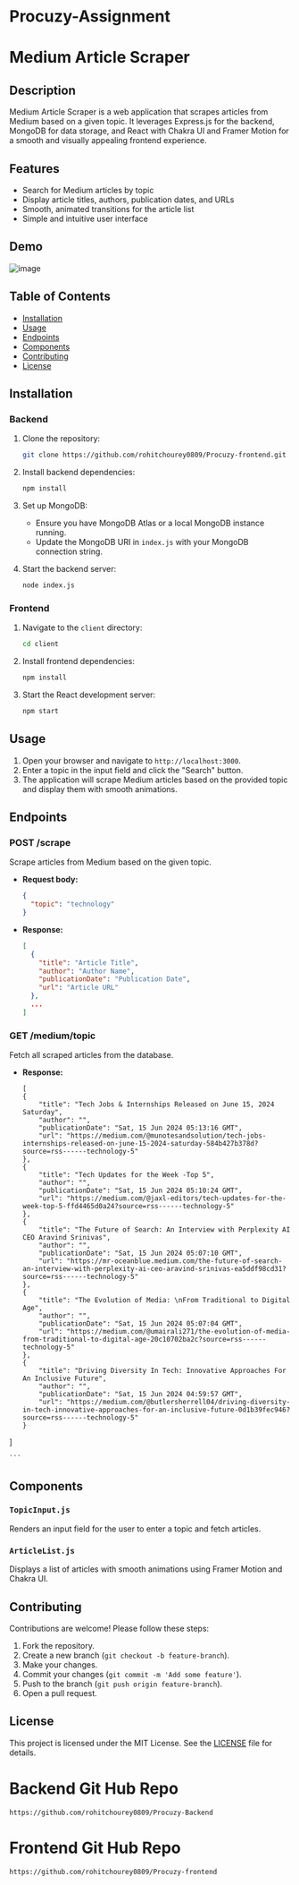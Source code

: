 # Procuzy-Assignment

# Medium Article Scraper

## Description

Medium Article Scraper is a web application that scrapes articles from Medium based on a given topic. It leverages Express.js for the backend, MongoDB for data storage, and React with Chakra UI and Framer Motion for a smooth and visually appealing frontend experience.

## Features

- Search for Medium articles by topic
- Display article titles, authors, publication dates, and URLs
- Smooth, animated transitions for the article list
- Simple and intuitive user interface

## Demo
![image](https://github.com/rohitchourey0809/Procuzy-Assignment/assets/97465195/bdc9575a-8a74-4cc6-aed5-b03287dfbe6b)


## Table of Contents

- [Installation](#installation)
- [Usage](#usage)
- [Endpoints](#endpoints)
- [Components](#components)
- [Contributing](#contributing)
- [License](#license)

## Installation

### Backend

1. Clone the repository:
    ```bash
    git clone https://github.com/rohitchourey0809/Procuzy-frontend.git
    
    ```

2. Install backend dependencies:
    ```bash
    npm install
    ```

3. Set up MongoDB:
    - Ensure you have MongoDB Atlas or a local MongoDB instance running.
    - Update the MongoDB URI in `index.js` with your MongoDB connection string.

4. Start the backend server:
    ```bash
    node index.js
    ```

### Frontend

1. Navigate to the `client` directory:
    ```bash
    cd client
    ```

2. Install frontend dependencies:
    ```bash
    npm install
    ```

3. Start the React development server:
    ```bash
    npm start
    ```

## Usage

1. Open your browser and navigate to `http://localhost:3000`.
2. Enter a topic in the input field and click the "Search" button.
3. The application will scrape Medium articles based on the provided topic and display them with smooth animations.

## Endpoints

### POST /scrape

Scrape articles from Medium based on the given topic.

- **Request body:**
    ```json
    {
      "topic": "technology"
    }
    ```

- **Response:**
    ```json
    [
      {
        "title": "Article Title",
        "author": "Author Name",
        "publicationDate": "Publication Date",
        "url": "Article URL"
      },
      ...
    ]
    ```

### GET /medium/topic

Fetch all scraped articles from the database.

- **Response:**
    ```
   [
    {
        "title": "Tech Jobs & Internships Released on June 15, 2024 Saturday",
        "author": "",
        "publicationDate": "Sat, 15 Jun 2024 05:13:16 GMT",
        "url": "https://medium.com/@munotesandsolution/tech-jobs-internships-released-on-june-15-2024-saturday-584b427b378d?source=rss------technology-5"
    },
    {
        "title": "Tech Updates for the Week -Top 5",
        "author": "",
        "publicationDate": "Sat, 15 Jun 2024 05:10:24 GMT",
        "url": "https://medium.com/@jaxl-editors/tech-updates-for-the-week-top-5-ffd4465d0a24?source=rss------technology-5"
    },
    {
        "title": "The Future of Search: An Interview with Perplexity AI CEO Aravind Srinivas",
        "author": "",
        "publicationDate": "Sat, 15 Jun 2024 05:07:10 GMT",
        "url": "https://mr-oceanblue.medium.com/the-future-of-search-an-interview-with-perplexity-ai-ceo-aravind-srinivas-ea5ddf98cd31?source=rss------technology-5"
    },
    {
        "title": "The Evolution of Media: \nFrom Traditional to Digital Age",
        "author": "",
        "publicationDate": "Sat, 15 Jun 2024 05:07:04 GMT",
        "url": "https://medium.com/@umairali271/the-evolution-of-media-from-traditional-to-digital-age-20c10702ba2c?source=rss------technology-5"
    },
    {
        "title": "Driving Diversity In Tech: Innovative Approaches For An Inclusive Future",
        "author": "",
        "publicationDate": "Sat, 15 Jun 2024 04:59:57 GMT",
        "url": "https://medium.com/@butlersherrell04/driving-diversity-in-tech-innovative-approaches-for-an-inclusive-future-0d1b39fec946?source=rss------technology-5"
    }
]
    
    ```

## Components

### `TopicInput.js`

Renders an input field for the user to enter a topic and fetch articles.

### `ArticleList.js`

Displays a list of articles with smooth animations using Framer Motion and Chakra UI.

## Contributing

Contributions are welcome! Please follow these steps:

1. Fork the repository.
2. Create a new branch (`git checkout -b feature-branch`).
3. Make your changes.
4. Commit your changes (`git commit -m 'Add some feature'`).
5. Push to the branch (`git push origin feature-branch`).
6. Open a pull request.

## License

This project is licensed under the MIT License. See the [LICENSE](LICENSE) file for details.


# Backend Git Hub Repo

```
https://github.com/rohitchourey0809/Procuzy-Backend

```

# Frontend Git Hub Repo

```
https://github.com/rohitchourey0809/Procuzy-frontend

```

